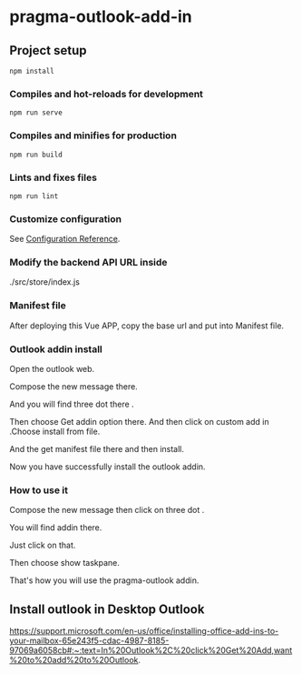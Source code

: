# pragma-outlook-add-in

## Project setup
```
npm install
```

### Compiles and hot-reloads for development
```
npm run serve
```

### Compiles and minifies for production
```
npm run build
```

### Lints and fixes files
```
npm run lint
```

### Customize configuration
See [Configuration Reference](https://cli.vuejs.org/config/).


### Modify the backend API URL inside
./src/store/index.js

### Manifest file
After deploying this Vue APP, copy the base url and put into Manifest file.


### Outlook addin install
Open the outlook web.

Compose the new message there.

 And you will find three dot there . 
 
 Then choose Get addin option there. And then click on custom add in .Choose install from file.
 
 And the get manifest file there and then install.
 
 Now you have successfully install the outlook addin.

### How to use it
Compose the new message then click on three dot .

You will find addin there.

Just click on that.

Then choose show taskpane.

That's how you will use the pragma-outlook addin.


## Install outlook in Desktop Outlook
https://support.microsoft.com/en-us/office/installing-office-add-ins-to-your-mailbox-65e243f5-cdac-4987-8185-97069a6058cb#:~:text=In%20Outlook%2C%20click%20Get%20Add,want%20to%20add%20to%20Outlook.
